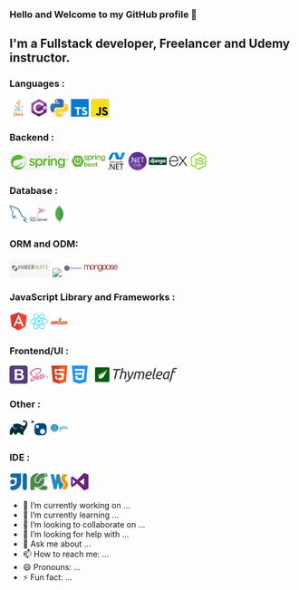 ### Hello and Welcome to my GitHub profile 👋

## I'm a Fullstack developer, Freelancer and Udemy instructor.


### Languages :
<code><img src="https://raw.githubusercontent.com//SPSarkar88/SPSarkar88/master/asset/java.png" ></code>
<code><img src="https://raw.githubusercontent.com//SPSarkar88/SPSarkar88/master/asset/csharp.png"></code>
<code><img src="https://raw.githubusercontent.com//SPSarkar88/SPSarkar88/master/asset/python.png"></code>
<code><img src="https://raw.githubusercontent.com//SPSarkar88/SPSarkar88/master/asset/typescript.png"></code>
<code><img src="https://raw.githubusercontent.com//SPSarkar88/SPSarkar88/master/asset/javascript.png"></code>

### Backend :
<code><img src="https://raw.githubusercontent.com//SPSarkar88/SPSarkar88/master/asset/spring.png" height="32" ></code>
<code><img src="https://raw.githubusercontent.com//SPSarkar88/SPSarkar88/master/asset/spring-boot.png" height="32" ></code>
<code><img src="https://raw.githubusercontent.com//SPSarkar88/SPSarkar88/master/asset/dotnet.png"></code>
<code><img src="https://raw.githubusercontent.com//SPSarkar88/SPSarkar88/master/asset/NetCore.png"></code>
<code><img src="https://raw.githubusercontent.com//SPSarkar88/SPSarkar88/master/asset/django.png"></code>
<code><img src="https://raw.githubusercontent.com//SPSarkar88/SPSarkar88/master/asset/express.png"></code>
<code><img src="https://raw.githubusercontent.com//SPSarkar88/SPSarkar88/master/asset/node-js.png"></code>

### Database :
<code><img src="https://raw.githubusercontent.com//SPSarkar88/SPSarkar88/master/asset/mysql.png" ></code>
<code><img src="https://raw.githubusercontent.com//SPSarkar88/SPSarkar88/master/asset/sql.png"></code>
<code><img src="https://raw.githubusercontent.com//SPSarkar88/SPSarkar88/master/asset/mongodb.png"></code>

### ORM and ODM:
<code><img src="https://raw.githubusercontent.com//SPSarkar88/SPSarkar88/master/asset/hibernate.png" height="32" ></code>
<code><img src="https://raw.githubusercontent.com//SPSarkar88/SPSarkar88/master/asset/ef-core.png" height="32"></code>
<code><img src="https://raw.githubusercontent.com//SPSarkar88/SPSarkar88/master/asset/sequelize.png"></code>
<code><img src="https://raw.githubusercontent.com//SPSarkar88/SPSarkar88/master/asset/mongoose.png" height="32"></code>

### JavaScript Library and Frameworks :
<code><img src="https://raw.githubusercontent.com//SPSarkar88/SPSarkar88/master/asset/angular.png" ></code>
<code><img src="https://raw.githubusercontent.com//SPSarkar88/SPSarkar88/master/asset/react.png"></code>
<code><img src="https://raw.githubusercontent.com//SPSarkar88/SPSarkar88/master/asset/ember.png"></code>

### Frontend/UI :
<code><img src="https://raw.githubusercontent.com//SPSarkar88/SPSarkar88/master/asset/bootstrap.png" ></code>
<code><img src="https://raw.githubusercontent.com//SPSarkar88/SPSarkar88/master/asset/sass.png"></code>
<code><img src="https://raw.githubusercontent.com//SPSarkar88/SPSarkar88/master/asset/html.png"></code>
<code><img src="https://raw.githubusercontent.com//SPSarkar88/SPSarkar88/master/asset/css.png"></code>
<code><img src="https://raw.githubusercontent.com//SPSarkar88/SPSarkar88/master/asset/thymeleaf.png" height="32"></code>

### Other :
<code><img src="https://raw.githubusercontent.com//SPSarkar88/SPSarkar88/master/asset/gradle.png" ></code>
<code><img src="https://raw.githubusercontent.com//SPSarkar88/SPSarkar88/master/asset/nuget.png" height="32"></code>
<code><img src="https://raw.githubusercontent.com//SPSarkar88/SPSarkar88/master/asset/yarn.png"></code>


### IDE :
<code><img src="https://raw.githubusercontent.com//SPSarkar88/SPSarkar88/master/asset/intellij.png" ></code>
<code><img src="https://raw.githubusercontent.com//SPSarkar88/SPSarkar88/master/asset/pycharm.png"></code>
<code><img src="https://raw.githubusercontent.com//SPSarkar88/SPSarkar88/master/asset/webstorm-logo.png"></code>
<code><img src="https://raw.githubusercontent.com//SPSarkar88/SPSarkar88/master/asset/visualstudio.png"></code>

- 🔭 I’m currently working on ...
- 🌱 I’m currently learning ...
- 👯 I’m looking to collaborate on ...
- 🤔 I’m looking for help with ...
- 💬 Ask me about ...
- 📫 How to reach me: ...
- 😄 Pronouns: ...
- ⚡ Fun fact: ...

